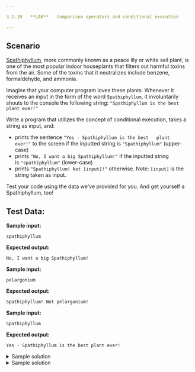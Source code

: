 ```yaml
---

3.1.10   **LAB**   Comparison operators and conditional execution

---
```


## Scenario

[Spathiphyllum](https://upload.wikimedia.org/wikipedia/commons/b/bd/Spathiphyllum_cochlearispathum_RTBG.jpg), more commonly known as a peace lily or white sail plant, is one of the most popular indoor houseplants that filters out harmful toxins from the air. Some of the toxins that it neutralizes include benzene, formaldehyde, and ammonia.

Imagine that your computer program loves these plants. Whenever it receives an input in the form of the word `Spathiphyllum`, it involuntarily shouts to the console the following string: `"Spathiphyllum is the best plant ever!"`

Write a program that utilizes the concept of conditional execution, takes a string as input, and:

- prints the sentence `"Yes - Spathiphyllum is the best   plant ever!"` to the screen if the inputted string is `"Spathiphyllum"` (upper-case)
- prints `"No, I want a big Spathiphyllum!"` if the inputted string is `"spathiphyllum"` (lower-case)
- prints `"Spathiphyllum! Not [input]!"` otherwise. Note: `[input]` is the string taken as input.

Test your code using the data we've provided for you. And get yourself a Spathiphyllum, too!

  

## Test Data:

**Sample input:**

```
spathiphyllum
```

**Expected output:**

```Output
No, I want a big Spathiphyllum!
```

**Sample input:**

```
pelargonium
```

**Expected output:**

```Output
Spathiphyllum! Not pelargonium!
```

**Sample input:**

```
Spathiphyllum
```

**Expected output:**

```Output
Yes - Spathiphyllum is the best plant ever!
```

<details>
  <summary>Sample solution</summary>

  ```python
  name = input("Enter flower name: ")

  if name == "Spathiphyllum":
      print("Yes - Spathiphyllum is the best plant ever!")
  elif name == "spathiphyllum":
      print("No, I want a big Spathiphyllum!")
  else:
      print("Spathiphyllum! Not", name + "!")
  ```
</details>

<details>
  <summary>Sample solution</summary>

  ```python
  name = input("Enter flower name: ")

  if name == "Spathiphyllum":
      print("Yes - Spathiphyllum is the best plant ever!")
  elif name == "spathiphyllum":
      print("No, I want a big Spathiphyllum!")
  else:
      print("Spathiphyllum! Not", name + "!")
  ```
</details>